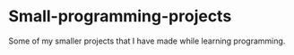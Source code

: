 # Small-programming-projects

Some of my smaller projects that I have made while learning programming.

